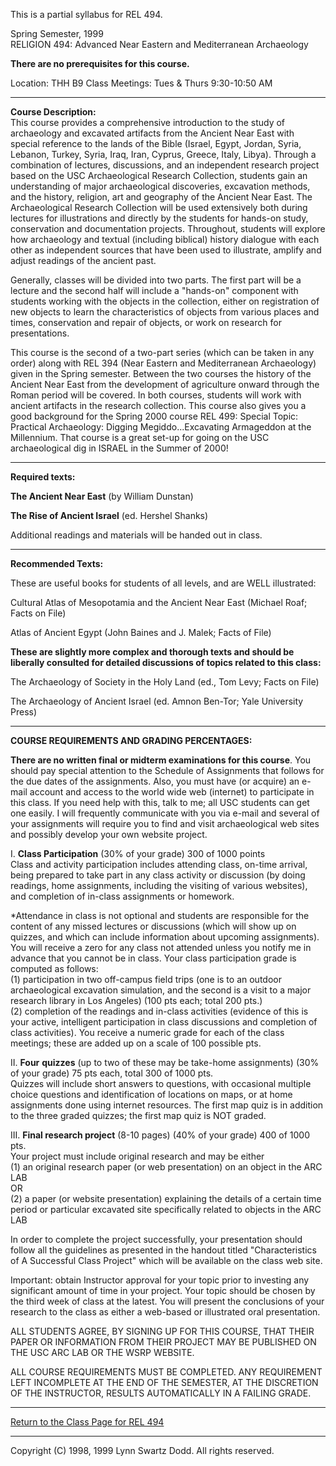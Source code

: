 This is a partial syllabus for REL 494.

Spring Semester, 1999  
RELIGION 494:  Advanced Near Eastern and Mediterranean Archaeology

**There are no prerequisites for this course.**

Location: THH B9   Class Meetings: Tues & Thurs 9:30-10:50 AM

* * *

  
**Course Description:**  
This course provides a comprehensive introduction to the study of archaeology
and excavated artifacts from the Ancient Near East with special reference to
the lands of the Bible (Israel, Egypt, Jordan, Syria, Lebanon, Turkey, Syria,
Iraq, Iran, Cyprus, Greece, Italy, Libya).  Through a combination of lectures,
discussions, and an independent research project based on the USC
Archaeological Research Collection, students gain an understanding of major
archaeological discoveries, excavation methods,  and the history, religion,
art and geography of the Ancient Near East.   The Archaeological Research
Collection will be used extensively both during lectures for illustrations and
directly by the students for hands-on study, conservation and documentation
projects.  Throughout, students will explore how archaeology and textual
(including biblical) history dialogue with each other as independent sources
that have been used to illustrate, amplify and adjust readings of the ancient
past.

Generally, classes will be divided into two parts.  The first part will be a
lecture and the second half will include a "hands-on" component with students
working with the objects in the collection, either on registration of new
objects to learn the characteristics of objects from various places and times,
conservation and repair of objects, or work on research for presentations.

This course is the second of a two-part series (which can be taken in any
order) along with REL 394 (Near Eastern and Mediterranean Archaeology) given
in the Spring semester.  Between the two courses the history of the Ancient
Near East from the development of agriculture onward through the Roman period
will be covered.  In both courses, students will work with ancient artifacts
in the research collection.  This course also gives you a good background for
the Spring 2000 course REL 499: Special Topic:  Practical Archaeology: Digging
Megiddo...Excavating Armageddon at the Millennium.  That course is a great
set-up for going on the USC archaeological dig in ISRAEL in the Summer of
2000!  

* * *

  
**Required texts:**

**The Ancient Near East** (by William Dunstan)

**The Rise of Ancient Israel** (ed. Hershel Shanks)

Additional readings and materials will be handed out in class.  

* * *

  
**Recommended Texts:**

These are useful books for students of all levels, and are WELL illustrated:

Cultural Atlas of Mesopotamia and the Ancient Near East (Michael Roaf; Facts
on File)

Atlas of Ancient Egypt (John Baines and J. Malek; Facts of File)

**These are slightly more complex and thorough texts and should be liberally
consulted for detailed discussions of topics related to this class:**

The Archaeology of Society in the Holy Land (ed., Tom Levy; Facts on File)

The Archaeology of Ancient Israel (ed. Amnon Ben-Tor; Yale University Press)

* * *

  
**COURSE REQUIREMENTS AND GRADING PERCENTAGES:**

**There are no written final or midterm examinations for this course**.   You
should pay special attention to the Schedule of Assignments that follows for
the due dates of the assignments.  Also, you must have (or acquire) an e-mail
account and access to the world wide web (internet) to participate in this
class.  If you need help with this, talk to me;  all USC students can get one
easily.  I will frequently communicate with you via e-mail and several of your
assignments will require you to find and visit archaeological web sites and
possibly develop your own website project.

I.  **Class Participation** (30% of your grade)    300 of 1000 points  
Class and activity participation includes attending class, on-time arrival,
being prepared to take part in any class activity or discussion (by doing
readings, home assignments, including the visiting of various websites), and
completion of in-class assignments or homework.

*Attendance in class is not optional and students are responsible for the content of any missed lectures or discussions (which will show up on quizzes, and which can include information about upcoming assignments).  You will receive a zero for any class not attended unless you notify me in advance that you cannot be in class. Your class participation grade is computed as follows:   
(1)  participation in two off-campus field trips (one is to an outdoor
archaeological excavation simulation, and the second is a visit to a major
research library in Los Angeles)    (100 pts each; total 200 pts.)  
(2)  completion of the readings and in-class activities (evidence of this is
your active, intelligent participation in class discussions and completion of
class activities).  You receive a numeric grade for each of the class
meetings;  these are added up on a scale of 100 possible pts.

II.  **Four**   **quizzes** (up to two of these may be take-home assignments)
(30% of your grade) 75 pts each, total 300 of 1000 pts.  
Quizzes will include short answers to questions, with occasional multiple
choice questions and identification of locations on maps, or at home
assignments done using internet resources. The first map quiz is in addition
to the three graded quizzes; the first map quiz is NOT graded.

III.  **Final research project**   (8-10 pages) (40% of your grade)
400 of 1000 pts.  
Your project must include original research and may be either  
(1) an original research paper (or web presentation) on an object in the ARC
LAB  
OR  
(2) a paper (or website presentation) explaining the details of a certain time
period or particular excavated site specifically related to objects in the ARC
LAB

In order to complete the project successfully, your presentation should follow
all the guidelines as presented in the handout titled "Characteristics of A
Successful Class Project" which will be available on the class web site.

Important:  obtain Instructor approval for your topic prior to investing any
significant amount of time in your project.  Your topic should be chosen by
the third week of class at the latest.  You will present the conclusions of
your research to the class as either a web-based or illustrated oral
presentation.

ALL STUDENTS AGREE, BY SIGNING UP FOR THIS COURSE, THAT THEIR PAPER OR
INFORMATION FROM THEIR PROJECT MAY BE PUBLISHED ON THE USC ARC LAB OR THE WSRP
WEBSITE.

ALL COURSE REQUIREMENTS MUST BE COMPLETED.  ANY REQUIREMENT LEFT INCOMPLETE AT
THE END OF THE SEMESTER, AT THE DISCRETION OF THE INSTRUCTOR,  RESULTS
AUTOMATICALLY IN A FAILING GRADE.

* * *

 [Return to the  Class Page for REL
494](http://www.usc.edu/dept/LAS/religion/494.htm)  

* * *

  
Copyright  (C) 1998, 1999 Lynn Swartz Dodd. All rights reserved.  
    
    
    


